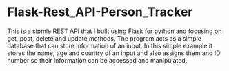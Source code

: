 # Flask-Rest_API-Person_Tracker
This is a sipmle REST API  that I built using Flask for python and focusing on get, post, delete and update methods.
The program acts as a simple database that can store information of an input. In this simple example it stores the name, age and country of an input and also assigns them and ID number so their information can be accessed and manipulated.

